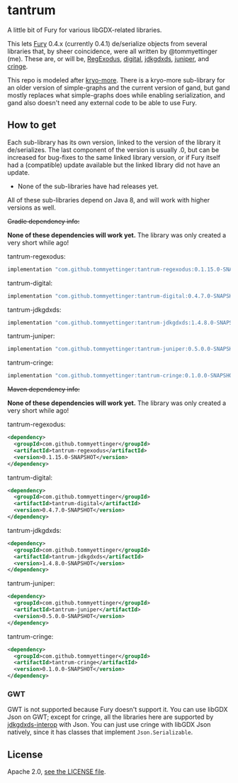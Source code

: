 # tantrum

A little bit of Fury for various libGDX-related libraries.

This lets [Fury](https://fury.apache.org) 0.4.x (currently 0.4.1) de/serialize objects from several libraries that, by
sheer coincidence, were all written by @tommyettinger (me). These are, or will be,
[RegExodus](https://github.com/tommyettinger/RegExodus), [digital](https://github.com/tommyettinger/digital),
[jdkgdxds](https://github.com/tommyettinger/jdkgdxds), [juniper](https://github.com/tommyettinger/juniper),
and [cringe](https://github.com/tommyettinger/cringe).

This repo is modeled after [kryo-more](https://github.com/tommyettinger/kryo-more). There is a kryo-more sub-library
for an older version of simple-graphs and the current version of gand, but gand mostly replaces what simple-graphs
does while enabling serialization, and gand also doesn't need any external code to be able to use Fury.

## How to get

Each sub-library has its own version, linked to the version of the library it de/serializes.
The last component of the version is usually .0, but can be increased for bug-fixes to the same linked library version,
or if Fury itself had a (compatible) update available but the linked library did not have an update.

  - None of the sub-libraries have had releases yet.

All of these sub-libraries depend on Java 8, and will work with higher versions as well.

~~Gradle dependency info:~~

**None of these dependencies will work yet.** The library was only created a very short while ago!

tantrum-regexodus:

```gradle
implementation "com.github.tommyettinger:tantrum-regexodus:0.1.15.0-SNAPSHOT"
```

tantrum-digital:

```gradle
implementation "com.github.tommyettinger:tantrum-digital:0.4.7.0-SNAPSHOT"
```

tantrum-jdkgdxds:

```gradle
implementation "com.github.tommyettinger:tantrum-jdkgdxds:1.4.8.0-SNAPSHOT"
```

tantrum-juniper:

```gradle
implementation "com.github.tommyettinger:tantrum-juniper:0.5.0.0-SNAPSHOT"
```

tantrum-cringe:

```gradle
implementation "com.github.tommyettinger:tantrum-cringe:0.1.0.0-SNAPSHOT"
```

~~Maven dependency info:~~

**None of these dependencies will work yet.** The library was only created a very short while ago!

tantrum-regexodus:

```xml
<dependency>
  <groupId>com.github.tommyettinger</groupId>
  <artifactId>tantrum-regexodus</artifactId>
  <version>0.1.15.0-SNAPSHOT</version>
</dependency>
```

tantrum-digital:

```xml
<dependency>
  <groupId>com.github.tommyettinger</groupId>
  <artifactId>tantrum-digital</artifactId>
  <version>0.4.7.0-SNAPSHOT</version>
</dependency>
```

tantrum-jdkgdxds:

```xml
<dependency>
  <groupId>com.github.tommyettinger</groupId>
  <artifactId>tantrum-jdkgdxds</artifactId>
  <version>1.4.8.0-SNAPSHOT</version>
</dependency>
```

tantrum-juniper:

```xml
<dependency>
  <groupId>com.github.tommyettinger</groupId>
  <artifactId>tantrum-juniper</artifactId>
  <version>0.5.0.0-SNAPSHOT</version>
</dependency>
```

tantrum-cringe:

```xml
<dependency>
  <groupId>com.github.tommyettinger</groupId>
  <artifactId>tantrum-cringe</artifactId>
  <version>0.1.0.0-SNAPSHOT</version>
</dependency>
```

### GWT

GWT is not supported because Fury doesn't support it. You can use libGDX Json on GWT; except for cringe,
all the libraries here are supported by [jdkgdxds-interop](https://github.com/tommyettinger/jdkgdxds_interop) with Json. You can just use cringe
with libGDX Json natively, since it has classes that implement `Json.Serializable`.

## License

Apache 2.0, [see the LICENSE file](LICENSE).